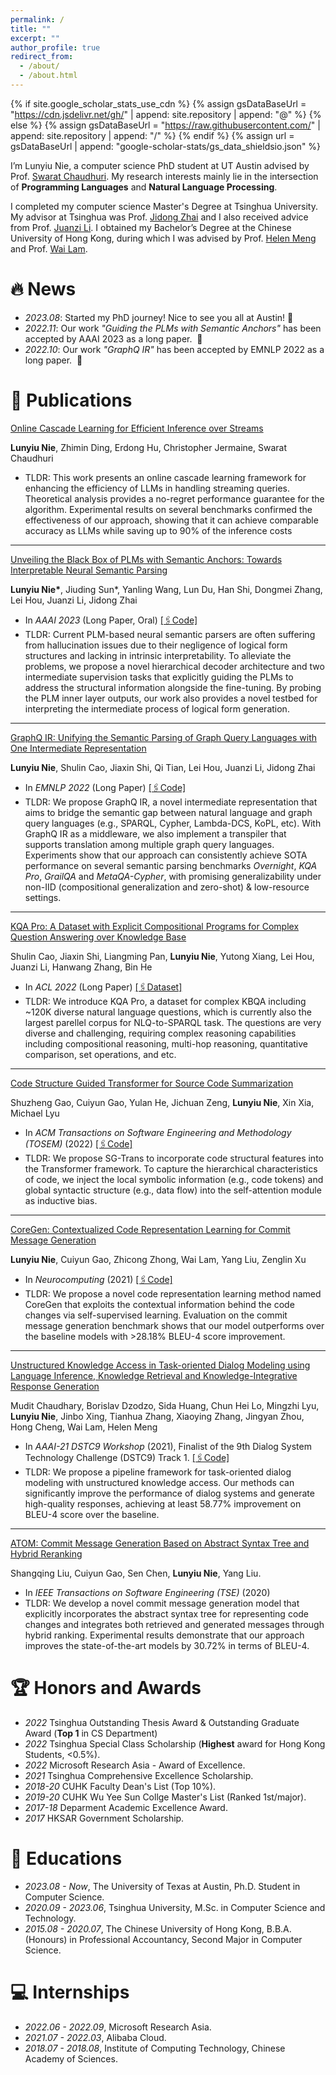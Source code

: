 ```yaml
---
permalink: /
title: ""
excerpt: ""
author_profile: true
redirect_from: 
  - /about/
  - /about.html
---
```


{% if site.google_scholar_stats_use_cdn %}
{% assign gsDataBaseUrl = "https://cdn.jsdelivr.net/gh/" | append: site.repository | append: "@" %}
{% else %}
{% assign gsDataBaseUrl = "https://raw.githubusercontent.com/" | append: site.repository | append: "/" %}
{% endif %}
{% assign url = gsDataBaseUrl | append: "google-scholar-stats/gs_data_shieldsio.json" %}

<span class='anchor' id='about-me'></span>

I’m Lunyiu Nie, a computer science PhD student at UT Austin advised by Prof. [Swarat Chaudhuri](https://www.cs.utexas.edu/~swarat/). My research interests mainly lie in the intersection of **Programming Languages** and **Natural Language Processing**. 

I completed my computer science Master's Degree at Tsinghua University. My advisor at Tsinghua was Prof. [Jidong Zhai](https://pacman.cs.tsinghua.edu.cn/~zjd/) and I also received advice from Prof. [Juanzi Li](http://keg.cs.tsinghua.edu.cn/persons/ljz/). I obtained my Bachelor’s Degree at the Chinese University of Hong Kong, during which I was advised by Prof. [Helen Meng](https://www.se.cuhk.edu.hk/people/academic-staff/prof-meng-mei-ling-helen/) and Prof. [Wai Lam](http://www1.se.cuhk.edu.hk/~textmine/). 

# 🔥 News
- *2023.08*: Started my PhD journey! Nice to see you all at Austin! 🙌
- *2022.11*: Our work _"Guiding the PLMs with Semantic Anchors"_ has been accepted by AAAI 2023 as a long paper. &nbsp;🎉 
- *2022.10*: Our work _"GraphQ IR"_ has been accepted by EMNLP 2022 as a long paper. &nbsp;🎉 
 

# 📝 Publications 
[Online Cascade Learning for Efficient Inference over Streams](https://arxiv.org/abs/2402.04513)

**Lunyiu Nie**, Zhimin Ding, Erdong Hu, Christopher Jermaine, Swarat Chaudhuri
- TLDR: This work presents an online cascade learning framework for enhancing the efficiency of LLMs in handling streaming queries. Theoretical analysis provides a no-regret performance guarantee for the algorithm. Experimental results on several benchmarks confirmed the effectiveness of our approach, showing that it can achieve comparable accuracy as LLMs while saving up to 90% of the inference costs

------
[Unveiling the Black Box of PLMs with Semantic Anchors: Towards Interpretable Neural Semantic Parsing](https://arxiv.org/abs/2210.01425/)

**Lunyiu Nie\***, Jiuding Sun\*, Yanling Wang, Lun Du, Han Shi, Dongmei Zhang, Lei Hou, Juanzi Li, Jidong Zhai  
- In _AAAI 2023_ (Long Paper, Oral) [[🖇️Code]](https://github.com/Flitternie/Semantic_Anchor)
- TLDR: Current PLM-based neural semantic parsers are often suffering from hallucination issues due to their negligence of logical form structures and lacking in intrinsic interpretability. To alleviate the problems, we propose a novel hierarchical decoder architecture and two intermediate supervision tasks that explicitly guiding the PLMs to address the structural information alongside the fine-tuning. By probing the PLM inner layer outputs, our work also provides a novel testbed for interpreting the intermediate process of logical form generation.

------
[GraphQ IR: Unifying the Semantic Parsing of Graph Query Languages with One Intermediate Representation](https://arxiv.org/abs/2205.12078)

**Lunyiu Nie**, Shulin Cao, Jiaxin Shi, Qi Tian, Lei Hou, Juanzi Li, Jidong Zhai

- In _EMNLP 2022_ (Long Paper) [[🖇️Code]](https://github.com/Flitternie/GraphQ_IR)
- TLDR: We propose GraphQ IR, a novel intermediate representation that aims to bridge the semantic gap between natural language and graph query languages (e.g., SPARQL, Cypher, Lambda-DCS, KoPL, etc). With GraphQ IR as a middleware, we also implement a transpiler that supports translation among multiple graph query languages. Experiments show that our approach can consistently achieve SOTA performance on several semantic parsing benchmarks *Overnight*, *KQA Pro*, *GrailQA* and *MetaQA-Cypher*, with promising generalizability under non-IID (compositional generalization and zero-shot) & low-resource settings. 

------
[KQA Pro: A Dataset with Explicit Compositional Programs for Complex Question Answering over Knowledge Base](https://aclanthology.org/2022.acl-long.422/)

Shulin Cao, Jiaxin Shi, Liangming Pan, **Lunyiu Nie**, Yutong Xiang, Lei Hou, Juanzi Li, Hanwang Zhang, Bin He

- In _ACL 2022_ (Long Paper) [[🖇️Dataset]](https://thukeg.gitee.io/kqa-pro/)
- TLDR: We introduce KQA Pro, a dataset for complex KBQA including ~120K diverse natural language questions, which is currently also the largest parellel corpus for NLQ-to-SPARQL task. The questions are very diverse and challenging, requiring complex reasoning capabilities including compositional reasoning, multi-hop reasoning, quantitative comparison, set operations, and etc.

------
[Code Structure Guided Transformer for Source Code Summarization](https://dl.acm.org/doi/10.1145/3522674)

Shuzheng Gao, Cuiyun Gao, Yulan He, Jichuan Zeng, **Lunyiu Nie**, Xin Xia, Michael Lyu

- In _ACM Transactions on Software Engineering and Methodology (TOSEM)_ (2022) [[🖇️Code]](https://github.com/shuzhenggao/SG-Trans)
- TLDR: We propose SG-Trans to incorporate code structural features into the Transformer framework. To capture the hierarchical characteristics of code, we inject the local symbolic information (e.g., code tokens) and global syntactic structure (e.g., data flow) into the self-attention module as inductive bias. 

------
[CoreGen: Contextualized Code Representation Learning for Commit Message Generation](https://doi.org/10.1016/j.neucom.2021.05.039)

**Lunyiu Nie**, Cuiyun Gao, Zhicong Zhong, Wai Lam, Yang Liu, Zenglin Xu

- In *Neurocomputing* (2021) [[🖇️Code]](https://github.com/Flitternie/CoreGen)
- TLDR: We propose a novel code representation learning method named CoreGen that exploits the contextual information behind the code changes via self-supervised learning. Evaluation on the commit message generation benchmark shows that our model outperforms over the baseline models with >28.18% BLEU-4 score improvement.

------
[Unstructured Knowledge Access in Task-oriented Dialog Modeling using Language Inference, Knowledge Retrieval and Knowledge-Integrative Response Generation](https://arxiv.org/abs/2101.06066)

Mudit Chaudhary, Borislav Dzodzo, Sida Huang, Chun Hei Lo, Mingzhi Lyu, **Lunyiu Nie**, Jinbo Xing, Tianhua Zhang, Xiaoying Zhang, Jingyan Zhou, Hong Cheng, Wai Lam, Helen Meng 

- In *AAAI-21 DSTC9 Workshop* (2021), Finalist of the 9th Dialog System Technology Challenge (DSTC9) Track 1. [[🖇️Code]](https://github.com/muditchaudhary/CUHK-DSTC9)
- TLDR: We propose a pipeline framework for task-oriented dialog modeling with unstructured knowledge access. Our methods can significantly improve the performance of dialog systems and generate high-quality responses, achieving at least 58.77% improvement on BLEU-4 score over the baseline.

------
[ATOM: Commit Message Generation Based on Abstract Syntax Tree and Hybrid Reranking](https://doi.org/10.1109/TSE.2020.3038681)

Shangqing Liu, Cuiyun Gao, Sen Chen, **Lunyiu Nie**, Yang Liu.

- In *IEEE Transactions on Software Engineering (TSE)* (2020) 
- TLDR: We develop a novel commit message generation model that explicitly incorporates the abstract syntax tree for representing code changes and integrates both retrieved and generated messages through hybrid ranking. Experimental results demonstrate that our approach improves the state-of-the-art models by 30.72% in terms of BLEU-4.


# 🏆 Honors and Awards
- *2022*    Tsinghua Outstanding Thesis Award & Outstanding Graduate Award (**Top 1** in CS Department)
- *2022*    Tsinghua Special Class Scholarship (**Highest** award for Hong Kong Students, <0.5%).
- *2022*    Microsoft Research Asia - Award of Excellence.
- *2021*    Tsinghua Comprehensive Excellence Scholarship. 
- *2018-20* CUHK Faculty Dean's List (Top 10%).
- *2019-20* CUHK Wu Yee Sun Collge Master's List (Ranked 1st/major).
- *2017-18* Deparment Academic Excellence Award.
- *2017*    HKSAR Government Scholarship.

# 📖 Educations
- *2023.08 - Now*, The University of Texas at Austin, Ph.D. Student in Computer Science.
- *2020.09 - 2023.06*, Tsinghua University, M.Sc. in Computer Science and Technology. 
- *2015.08 - 2020.07*, The Chinese University of Hong Kong, B.B.A. (Honours) in Professional Accountancy, Second Major in Computer Science.

# 💻 Internships
- *2022.06 - 2022.09*, Microsoft Research Asia.
- *2021.07 - 2022.03*, Alibaba Cloud.
- *2018.07 - 2018.08*, Institute of Computing Technology, Chinese Academy of Sciences.
